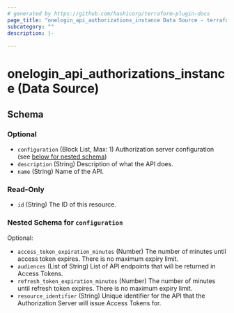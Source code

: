 ```yaml
---
# generated by https://github.com/hashicorp/terraform-plugin-docs
page_title: "onelogin_api_authorizations_instance Data Source - terraform-provider-onelogin-1"
subcategory: ""
description: |-
  
---
```


# onelogin_api_authorizations_instance (Data Source)





<!-- schema generated by tfplugindocs -->
## Schema

### Optional

- `configuration` (Block List, Max: 1) Authorization server configuration (see [below for nested schema](#nestedblock--configuration))
- `description` (String) Description of what the API does.
- `name` (String) Name of the API.

### Read-Only

- `id` (String) The ID of this resource.

<a id="nestedblock--configuration"></a>
### Nested Schema for `configuration`

Optional:

- `access_token_expiration_minutes` (Number) The number of minutes until access token expires. There is no maximum expiry limit.
- `audiences` (List of String) List of API endpoints that will be returned in Access Tokens.
- `refresh_token_expiration_minutes` (Number) The number of minutes until refresh token expires. There is no maximum expiry limit.
- `resource_identifier` (String) Unique identifier for the API that the Authorization Server will issue Access Tokens for.


